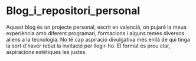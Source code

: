 # Blog_i_repositori_personal

Aquest blog és un projecte personal, escrit en valencià, on pujaré la meua experiència amb diferent programari, formacions i alguns temes diversos aliens a la tecnologia. No té cap aspiració divulgativa més enllà de qui tinga la sort d'haver rebut la invitació per llegir-ho. El format és prou clar, aspiracions estètiques les justes.
